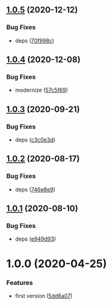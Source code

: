 ## [1.0.5](https://github.com/NaturalCycles/bench-lib/compare/v1.0.4...v1.0.5) (2020-12-12)


### Bug Fixes

* deps ([70f998c](https://github.com/NaturalCycles/bench-lib/commit/70f998cad1d2733738c11942c356ae188af8d609))

## [1.0.4](https://github.com/NaturalCycles/bench-lib/compare/v1.0.3...v1.0.4) (2020-12-08)


### Bug Fixes

* modernize ([57c5f69](https://github.com/NaturalCycles/bench-lib/commit/57c5f69fbf96c96615356a985d9d94f6a89409a2))

## [1.0.3](https://github.com/NaturalCycles/bench-lib/compare/v1.0.2...v1.0.3) (2020-09-21)


### Bug Fixes

* deps ([c3c0e3d](https://github.com/NaturalCycles/bench-lib/commit/c3c0e3d39068f6f16516b4a5ab621b25721cc8f7))

## [1.0.2](https://github.com/NaturalCycles/bench-lib/compare/v1.0.1...v1.0.2) (2020-08-17)


### Bug Fixes

* deps ([746e8e9](https://github.com/NaturalCycles/bench-lib/commit/746e8e92248a7967b42fbe81aabb88cb4db9c9fa))

## [1.0.1](https://github.com/NaturalCycles/bench-lib/compare/v1.0.0...v1.0.1) (2020-08-10)


### Bug Fixes

* deps ([e949d93](https://github.com/NaturalCycles/bench-lib/commit/e949d93e7ff438dd6dbbde3e4ee15ded1e7b1254))

# 1.0.0 (2020-04-25)


### Features

* first version ([5dd6a07](https://github.com/NaturalCycles/bench-lib/commit/5dd6a072aefa8125589cc7e4203ddcaebc766a09))
